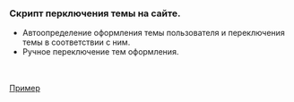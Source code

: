 ### Скрипт перключения темы на сайте.
- Автоопределение оформления темы пользователя и переключения темы в соответствии с ним.
- Ручное переключение тем оформления.

<br>
<br>
<a href="https://codepen.io/ko2doo/pen/eYQzNVa" target="_blank">Пример</a>